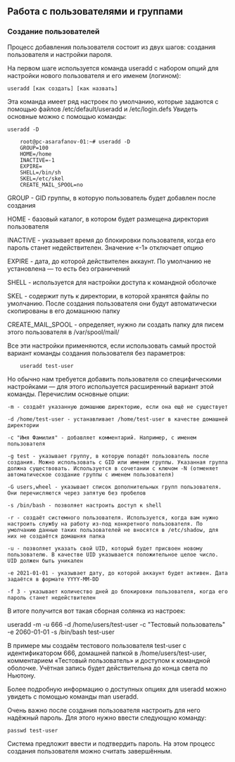## Работа с пользователями и группами

### Создание пользователей

Процесс добавления пользователя состоит из двух шагов: создания пользователя и настройки пароля. 

На первом шаге используется команда useradd c набором опций для настройки нового пользователя и его именем (логином):

    useradd [как создать] [как назвать]

Эта команда имеет ряд настроек по умолчанию, которые задаются с помощью файлов /etc/default/useradd и /etc/login.defs Увидеть основные можно с помощью команды:

    useradd -D
    
		root@pc-asarafanov-01:~# useradd -D
		GROUP=100
		HOME=/home
		INACTIVE=-1
		EXPIRE=
		SHELL=/bin/sh
		SKEL=/etc/skel
		CREATE_MAIL_SPOOL=no


GROUP - GID группы, в которую пользователь будет добавлен после создания

HOME - базовый каталог, в котором будет размещена директория пользователя

INACTIVE - указывает время до блокировки пользователя, когда его пароль станет недействителен. Значение «-1» отключает опцию

EXPIRE - дата, до которой действителен аккаунт. По умолчанию не установлена — то есть без ограничений

SHELL - используется для настройки доступа к командной оболочке

SKEL - содержит путь к директории, в которой хранятся файлы по умолчанию. После создания пользователя они будут автоматически скопированы в его домашнюю папку

CREATE_MAIL_SPOOL - определяет, нужно ли создать папку для писем этого пользователя в /var/spool/mail/

Все эти настройки применяются, если использовать самый простой вариант команды создания пользователя без параметров:

    	useradd test-user

Но обычно нам требуется добавить пользователя со специфическими настройками — для этого используется расширенный вариант этой команды. Перечислим основные опции:

    -m - создаёт указанную домашнюю директорию, если она ещё не существует

    -d /home/test-user - устанавливает /home/test-user в качестве домашней директории

    -c "Имя Фамилия" - добавляет комментарий. Например, с именем пользователя

    -g test - указывает группу, в которую попадёт пользователь после создания. Можно использовать с GID или именем группы. Указанная группа должна существовать. Используется в сочетании с ключом -N (отменяет автоматическое создание группы с именем пользователя)

    -G users,wheel - указывает список дополнительных групп пользователя. Они перечисляются через запятую без пробелов

    -s /bin/bash - позволяет настроить доступ к shell

    -r - создаёт системного пользователя. Используется, когда вам нужно настроить службу на работу из-под конкретного пользователя. По умолчанию данные таких пользователей не вносятся в /etc/shadow, для них не создаётся домашняя папка

    -u - позволяет указать свой UID, который будет присвоен новому пользователю. В качестве UID указывается положительное целое число. UID должен быть уникален

    -e 2021-01-01 - указывает дату, до которой аккаунт будет активен. Дата задаётся в формате YYYY-MM-DD

    -f 3 - указывает количество дней до блокировки пользователя, когда его пароль станет недействителен


В итоге получится вот такая сборная солянка из настроек:

useradd -m -u 666 -d /home/users/test-user -c "Тестовый пользователь" -e 2060-01-01 -s /bin/bash test-user

В примере мы создаём тестового пользователя test-user с идентификатором 666, домашней папкой в /home/users/test-user, комментарием «Тестовый пользователь» и доступом к командной оболочке. Учётная запись будет действительна до конца света по Ньютону.

Более подробную информацию о доступных опциях для useradd можно увидеть с помощью команды man useradd.

Очень важно после создания пользователя настроить для него надёжный пароль. Для этого нужно ввести следующую команду:

    passwd test-user

Система предложит ввести и подтвердить пароль. На этом процесс создания пользователя можно считать завершённым.
